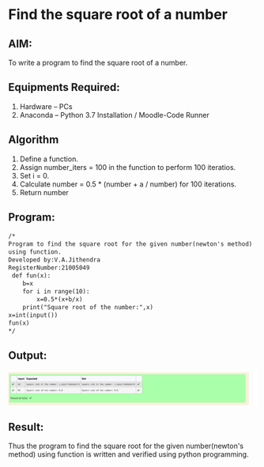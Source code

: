 # Find the square root of a number

## AIM:
To write a program to find the square root of a number.

## Equipments Required:
1. Hardware – PCs
2. Anaconda – Python 3.7 Installation / Moodle-Code Runner

## Algorithm
1. Define a function.
2. Assign number_iters = 100 in the function to perform 100 iteratios.
3. Set i = 0.
4. Calculate  number = 0.5 * (number + a / number) for 100 iterations.
5. Return number

## Program:
```
/*
Program to find the square root for the given number(newton's method) using function.
Developed by:V.A.Jithendra 
RegisterNumber:21005049
 def fun(x):
    b=x
    for i in range(10):
        x=0.5*(x+b/x)
    print("Square root of the number:",x)
x=int(input())
fun(x) 
*/
```

## Output:
![output](https://github.com/jithendra2004/Square-root-of-a-number/blob/main/output.jpeg?raw=true)


## Result:
Thus the program to find the square root for the given number(newton's method) using function is written and verified using python programming.
